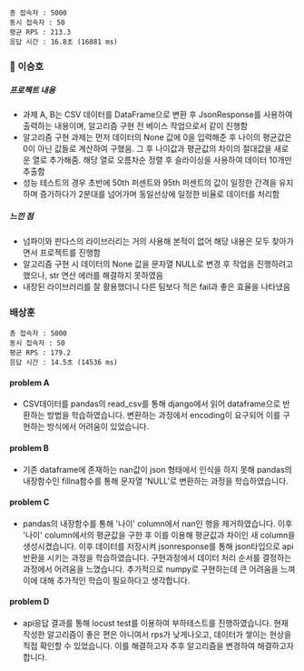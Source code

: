 ```
총 접속자 : 5000
동시 접속자 : 50
평균 RPS : 213.3
응답 시간 : 16.8초 (16881 ms)
```

### :whale2: 이승호
##### 프로젝트 내용
- 과제 A, B는 CSV 데이터를 DataFrame으로 변환 후 JsonResponse를 사용하여 출력하는 내용이며, 알고리즘 구현 전 베이스 작업으로서 같이 진행함
- 알고리즘 구현 과제는 먼저 데이터의 None 값에 0을 입력해준 후 나이의 평균값은 0이 아닌 값들로 계산하여 구했음. 그 후 나이값과 평균값의 차이의 절대값을 새로운 열로 추가해줌. 해당 열로 오름차순 정렬 후 슬라이싱을 사용하여 데이터 10개만 추출함
- 성능 테스트의 경우 초반에 50th 퍼센트와 95th 퍼센트의 값이 일정한 간격을 유지하며 증가하다가 2분대를 넘어가며 동일선상에 일정한 비율로 데이터를 처리함

##### 느낀 점
- 넘파이와 판다스의 라이브러리는 거의 사용해 본적이 없어 해당 내용은 모두 찾아가면서 프로젝트를 진행함
- 알고리즘 구현 시 데이터의 None 값을 문자열 NULL로 변경 후 작업을 진행하려고 했으나, str 연산 에러를 해결하지 못하였음
- 내장된 라이브러리를 잘 활용했더니 다른 팀보다 적은 fail과 좋은 효율을 나타냈음


### 배상훈
```
총 접속자 : 5000
동시 접속자 : 50
평균 RPS : 179.2
응답 시간 : 14.5초 (14536 ms)
```
#### problem A
- CSV데이터를 pandas의 read_csv를 통해 django에서 읽어 dataframe으로 반환하는 방법을 학습하였습니다. 변환하는 과정에서 encoding이 요구되어 이를 구현하는 방식에서 어려움이 있었습니다.

#### problem B
- 기존 dataframe에 존재하는 nan값이 json 형태에서 인식을 하지 못해 pandas의 내장함수인 fillna함수를 통해 문자열 'NULL'로 변환하는 과정을 학습하였습니다. 


#### problem C
- pandas의 내장함수를 통해 '나이' column에서 nan인 행을 제거하였습니다. 이후 '나이' column에서의 평균값을 구한 후 이를 이용해 평균값과 차이인 새 column을 생성시켰습니다. 이후 데이터를 저장시켜 jsonresponse를 통해 json타입으로 api반환을 시키는 과정을 학습하였습니다. 구현과정에서 데이터 처리 순서를 결정하는 과정에서 어려움을 느꼈습니다. 추가적으로 numpy로 구현하는데 큰 어려움을 느껴 이에 대해 추가적인 학습이 필요하다고 생각합니다.


#### problem D
- api응답 결과를 통해 locust test를 이용하여 부하테스트를 진행하였습니다. 현재 작성한 알고리즘이 좋은 편은 아니여서 rps가 낮게나오고, 데이터가 쌓이는 현상을 직접 확인할 수 있었습니다. 이를 해결하고자 추후 알고리즘을 변경하여 해결하고자 합니다.
